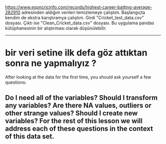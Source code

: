https://www.espncricinfo.com/records/highest-career-batting-average-282910 adresinden aldığım verileri temizlemeye çalıştım. Başlangıçta kendim de ekstra karıştıramya çalıştım.
Girdi "Cricket_test_data.csv" dosyası.
Çıktı ise "Clean_Cricket_data.csv" dosyası.
Bu uygulama pandas kütüphanesinin bir alıştırması olarak düşünülebilir. 

------------------------------------------------------------------------------------------------------------------------
# bir veri setine ilk defa göz attıktan sonra ne yapmalıyız ? 
After looking at the data for the first time, you should ask yourself a few questions:

Do I need all of the variables?
Should I transform any variables?
Are there NA values, outliers or other strange values?
Should I create new variables?
For the rest of this lesson we will address each of these questions in the context of this data set.
------------------------------------------------------------------------------------------------------------------------
